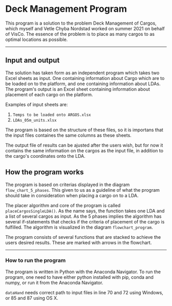 # Deck Management Program
This program is a solution to the problem Deck Management of Cargos, which myself and Vetle Chyba Nordstad worked on summer 2021 on behalf of VisCo. The essence of the problem is to place as many cargos to as optimal locations as possible. 

---
## Input and output
The solution has taken form as an independent program which takes two Excel sheets as input. One containing information about Cargo which are to be loaded on to the platform, and one containing information about LDAs. The program's output is an Excel sheet containing information about placement of each cargo on the platform. 

Examples of input sheets are: 
1. `Temps to be loaded onto ARGOS.xlsx`
2. `LDAs_05m_units.xlsx`

The program is based on the structure of these files, so it is importans that the input files containes the same columns as these sheets.

The output file of results can be ajusted after the users wish, but for now it contains the same information on the cargos as the input file, in addition to the cargo's coordinates onto the LDA.

## How the program works

The program is based on criterias displayed in the diagram `flow_chart_5_phases`. This given to us as a guideline of what the program should take in consideration when placing a cargo on to a LDA.

The placer algorithm and core of the program is called `placeCargosSingleLDA()`. As the name says, the function takes one LDA and a list of several cargos as input. As the 5 phases implies the algorithm has several if-statements that checks if the criteria of placement of the cargo is fulfilled. The algorithm is visualized in the diagram `flowchart_program`.

The program consists of several functions that are stacked to achieve the users desired results. These are marked with arrows in the flowchart.

---
### How to run the program

The program is written in Python with the Anaconda Navigator. To run the program, one need to have either python installed with pip, conda and numpy, or run it from the Anaconda Navigator. 

`dataHand` needs correct path to input files in line 70 and 72 using Windows, or 85 and 87 using OS X. 